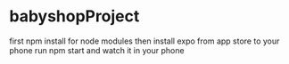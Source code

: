 # babyshopProject
first npm install for node modules
then install expo from app store to your phone
run npm start and watch it in your phone
